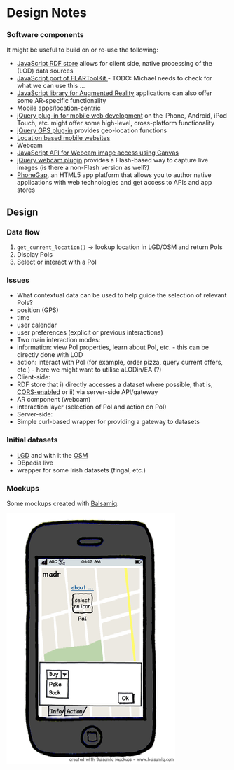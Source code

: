 # Design Notes

### Software components 

It might be useful to build on or re-use the following:

* [JavaScript RDF store](https://github.com/antoniogarrote/rdfstore-js/) allows for client side, native processing of the (LOD) data sources
* [JavaScript port of FLARToolKit ](https://github.com/kig/JSARToolKit) - TODO: Michael needs to check for what we can use this ...
* [JavaScript library for Augmented Reality](http://code.google.com/p/js-aruco/) applications can also offer some AR-specific functionality
* Mobile apps/location-centric
 * [jQuery plug-in for mobile web development](http://www.jqtouch.com/) on the iPhone, Android, iPod Touch, etc. might offer some high-level, cross-platform functionality
 * [jQuery GPS plug-in](http://www.birdwingfx.com/jQuery_gps/) provides geo-location functions
 * [Location based mobile websites](http://code.google.com/p/geo-location-javascript/)
* Webcam
 * [JavaScript API for Webcam image access using Canvas](https://github.com/taboca/CamCanvas-API-) 
 * [jQuery webcam plugin](http://www.xarg.org/project/jquery-webcam-plugin/) provides a Flash-based way to capture live images (is there a non-Flash version as well?)
* [PhoneGap](http://www.phonegap.com/), an HTML5 app platform that allows you to author native applications with web technologies and get access to APIs and app stores


## Design

### Data flow

1. `get_current_location()` -> lookup location in LGD/OSM and return PoIs
2. Display PoIs
3. Select or interact with a PoI


### Issues

* What contextual data can be used to help guide the selection of relevant PoIs?
 * position (GPS)
 * time
 * user calendar
 * user preferences (explicit or previous interactions)
* Two main interaction modes: 
 * information: view PoI properties, learn about PoI, etc. - this can be directly done with LOD
 * action: interact with PoI (for example, order pizza, query current offers, etc.) - here we might want to utilise aLODin/EA (?)
* Client-side:
 * RDF store that i) directly accesses a dataset where possible, that is, [CORS-enabled](http://enable-cors.org/) or ii) via server-side API/gateway
 * AR component (webcam)
 * interaction layer (selection of PoI and action on PoI)
* Server-side:
 * Simple curl-based wrapper for providing a gateway to datasets

### Initial datasets

* [LGD](http://linkedgeodata.org/) and with it the [OSM](http://www.openstreetmap.org/ "OpenStreetMap")
* DBpedia live
* wrapper for some Irish datasets (fingal, etc.)

### Mockups

Some mockups created with [Balsamiq](http://balsamiq.com/products/mockups):

![Mockup 0](https://github.com/mhausenblas/madr/raw/master/design/madr-mockup-0.png)
